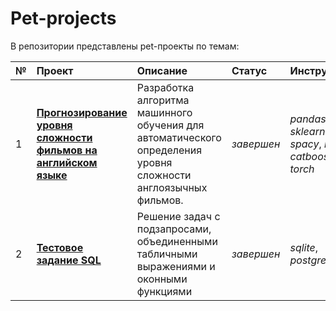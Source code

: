 # Pet-projects

В репозитории представлены pet-проекты по темам:


| № | **Проект** | **Описание** | **Статус** | **Инструменты** |  
|:--|:-----------|:-------------|:-----------|:----------------|  
| 1 | [**Прогнозирование уровня сложности фильмов на английском языке**](https://github.com/nesterova-alina/pet_projects/tree/main/movie_level_prediction) | Разработка алгоритма машинного обучения для автоматического определения уровня сложности англоязычных фильмов. | *завершен* |*pandas*, *sklearn*, *spacy*, *nltk*, *catboost*, *torch* |
| 2 | [**Тестовое задание SQL**](https://github.com/nesterova-alina/pet_projects/tree/main/sql_test_project) | Решение задач с подзапросами, объединенными табличными выражениями и оконными функциями | *завершен* | *sqlite*, *postgresql* |

